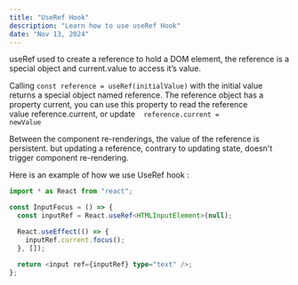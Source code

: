 ```yaml
---
title: "UseRef Hook"
description: "Learn how to use useRef Hook"
date: "Nov 13, 2024"
---
```


useRef used to create a reference to hold a DOM element, the reference is a special object and current.value to access it’s value.

Calling <code>const reference = useRef(initialValue)</code> with the initial value returns a special object named reference. The reference object has a property current, you can use this property to read the reference value reference.current, or update 
<code> reference.current = newValue </code>

Between the component re-renderings, the value of the reference is persistent. but updating a reference, contrary to updating state, doesn't trigger component re-rendering.

Here is an example of how we use UseRef hook :

```ts
import * as React from "react";

const InputFocus = () => {
  const inputRef = React.useRef<HTMLInputElement>(null);

  React.useEffect(() => {
    inputRef.current.focus();
  }, []);

  return <input ref={inputRef} type="text" />;
};
```

